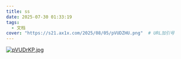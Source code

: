 ```yaml
---
title: ss
date: 2025-07-30 01:33:19
tags:
  - 文档
cover: "https://s21.ax1x.com/2025/08/05/pVUDZHU.png"  # URL加引号
---
```




[![pVUDrKP.jpg](../../../Imagebackup/pVUDrKP.jpg)](https://imgse.com/i/pVUDrKP)
